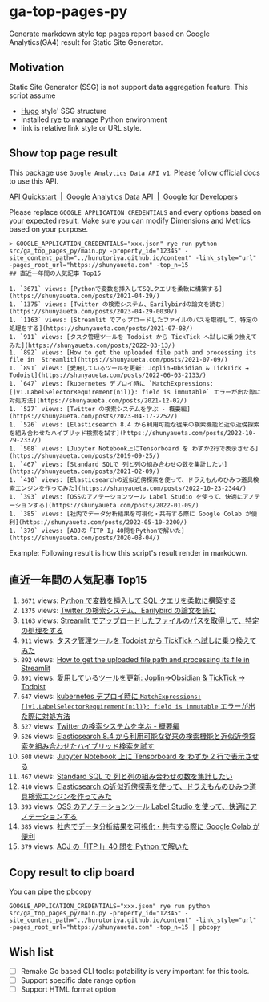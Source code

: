 # ga-top-pages-py

Generate markdown style top pages report based on Google Analytics(GA4) result for Static Site Generator.

## Motivation

Static Site Generator (SSG) is not support data aggregation feature.
This script assume

- [Hugo](https://gohugo.io/) style' SSG structure
- Installed [rye](https://github.com/mitsuhiko/rye) to manage Python environment
- link is relative link style or URL style.

## Show top page result

This package use `Google Analytics Data API v1`.
Please follow official docs to use this API.

[API Quickstart  \|  Google Analytics Data API  \|  Google for Developers](https://developers.google.com/analytics/devguides/reporting/data/v1/quickstart-client-libraries#python)

Please replace `GOOGLE_APPLICATION_CREDENTIALS` and every options based on your expected result.
Make sure you can modify Dimensions and Metrics based on your purpose.

```shell
> GOOGLE_APPLICATION_CREDENTIALS="xxx.json" rye run python src/ga_top_pages_py/main.py -property_id="12345" -site_content_path="../hurutoriya.github.io/content" -link_style="url" -pages_root_url="https://shunyaueta.com" -top_n=15
## 直近一年間の人気記事 Top15

1. `3671` views: [Pythonで変数を挿入してSQLクエリを柔軟に構築する](https://shunyaueta.com/posts/2021-04-29/)
1. `1375` views: [Twitter の検索システム、Earilybirdの論文を読む](https://shunyaueta.com/posts/2023-04-29-0030/)
1. `1163` views: [Streamlit でアップロードしたファイルのパスを取得して、特定の処理をする](https://shunyaueta.com/posts/2021-07-08/)
1. `911` views: [タスク管理ツールを Todoist から TickTick へ試しに乗り換えてみた](https://shunyaueta.com/posts/2022-03-13/)
1. `892` views: [How to get the uploaded file path and processing its file in  Streamlit](https://shunyaueta.com/posts/2021-07-09/)
1. `891` views: [愛用しているツールを更新: Joplin→Obsidian & TickTick → Todoist](https://shunyaueta.com/posts/2022-06-03-2133/)
1. `647` views: [kubernetes デプロイ時に `MatchExpressions:[]v1.LabelSelectorRequirement(nil)}: field is immutable` エラーが出た際に対処方法](https://shunyaueta.com/posts/2021-12-02/)
1. `527` views: [Twitter の検索システムを学ぶ - 概要編](https://shunyaueta.com/posts/2023-04-17-2252/)
1. `526` views: [Elasticsearch 8.4 から利用可能な従来の検索機能と近似近傍探索を組み合わせたハイブリッド検索を試す](https://shunyaueta.com/posts/2022-10-29-2337/)
1. `508` views: [Jupyter Notebook上にTensorboard を わずか2行で表示させる](https://shunyaueta.com/posts/2019-09-25/)
1. `467` views: [Standard SQLで 列と列の組み合わせの数を集計したい](https://shunyaueta.com/posts/2021-02-09/)
1. `410` views: [Elasticsearchの近似近傍探索を使って、ドラえもんのひみつ道具検索エンジンを作ってみた](https://shunyaueta.com/posts/2022-10-23-2344/)
1. `393` views: [OSSのアノテーションツール Label Studio を使って、快適にアノテーションする](https://shunyaueta.com/posts/2022-01-09/)
1. `385` views: [社内でデータ分析結果を可視化・共有する際に Google Colab が便利](https://shunyaueta.com/posts/2022-05-10-2200/)
1. `379` views: [AOJの「ITP I」40問をPythonで解いた](https://shunyaueta.com/posts/2020-08-04/)
```

Example: Following result is how this script's result render in markdown.

## 直近一年間の人気記事 Top15

1. `3671` views: [Python で変数を挿入して SQL クエリを柔軟に構築する](https://shunyaueta.com/posts/2021-04-29/)
1. `1375` views: [Twitter の検索システム、Earilybird の論文を読む](https://shunyaueta.com/posts/2023-04-29-0030/)
1. `1163` views: [Streamlit でアップロードしたファイルのパスを取得して、特定の処理をする](https://shunyaueta.com/posts/2021-07-08/)
1. `911` views: [タスク管理ツールを Todoist から TickTick へ試しに乗り換えてみた](https://shunyaueta.com/posts/2022-03-13/)
1. `892` views: [How to get the uploaded file path and processing its file in Streamlit](https://shunyaueta.com/posts/2021-07-09/)
1. `891` views: [愛用しているツールを更新: Joplin→Obsidian & TickTick → Todoist](https://shunyaueta.com/posts/2022-06-03-2133/)
1. `647` views: [kubernetes デプロイ時に `MatchExpressions:[]v1.LabelSelectorRequirement(nil)}: field is immutable` エラーが出た際に対処方法](https://shunyaueta.com/posts/2021-12-02/)
1. `527` views: [Twitter の検索システムを学ぶ - 概要編](https://shunyaueta.com/posts/2023-04-17-2252/)
1. `526` views: [Elasticsearch 8.4 から利用可能な従来の検索機能と近似近傍探索を組み合わせたハイブリッド検索を試す](https://shunyaueta.com/posts/2022-10-29-2337/)
1. `508` views: [Jupyter Notebook 上に Tensorboard を わずか 2 行で表示させる](https://shunyaueta.com/posts/2019-09-25/)
1. `467` views: [Standard SQL で 列と列の組み合わせの数を集計したい](https://shunyaueta.com/posts/2021-02-09/)
1. `410` views: [Elasticsearch の近似近傍探索を使って、ドラえもんのひみつ道具検索エンジンを作ってみた](https://shunyaueta.com/posts/2022-10-23-2344/)
1. `393` views: [OSS のアノテーションツール Label Studio を使って、快適にアノテーションする](https://shunyaueta.com/posts/2022-01-09/)
1. `385` views: [社内でデータ分析結果を可視化・共有する際に Google Colab が便利](https://shunyaueta.com/posts/2022-05-10-2200/)
1. `379` views: [AOJ の「ITP I」40 問を Python で解いた](https://shunyaueta.com/posts/2020-08-04/)

## Copy result to clip board

You can pipe the pbcopy

```shell
GOOGLE_APPLICATION_CREDENTIALS="xxx.json" rye run python src/ga_top_pages_py/main.py -property_id="12345" -site_content_path="../hurutoriya.github.io/content" -link_style="url" -pages_root_url="https://shunyaueta.com" -top_n=15 | pbcopy
```

## Wish list

- [ ] Remake Go based CLI tools: potability is very important for this tools.
- [ ] Support specific date range option
- [ ] Support HTML format option
